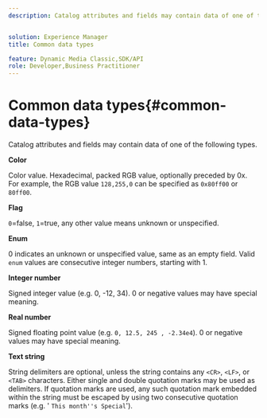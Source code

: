 ```yaml
---
description: Catalog attributes and fields may contain data of one of the following types.


solution: Experience Manager
title: Common data types

feature: Dynamic Media Classic,SDK/API
role: Developer,Business Practitioner
---
```


# Common data types{#common-data-types}

Catalog attributes and fields may contain data of one of the following types.

 **Color**

Color value. Hexadecimal, packed RGB value, optionally preceded by 0x. For example, the RGB value `128,255,0` can be specified as `0x80ff00` or `80ff00`.

**Flag**

`0`=false, `1`=true, any other value means unknown or unspecified.

**Enum**

0 indicates an unknown or unspecified value, same as an empty field. Valid `enum` values are consecutive integer numbers, starting with 1.

**Integer number**

Signed integer value (e.g. 0, -12, 34). 0 or negative values may have special meaning.

**Real number**

Signed floating point value (e.g. `0, 12.5, 245 , -2.34e4`). 0 or negative values may have special meaning.

**Text string**

String delimiters are optional, unless the string contains any `<CR>`, `<LF>`, or `<TAB>` characters. Either single and double quotation marks may be used as delimiters. If quotation marks are used, any such quotation mark embedded within the string must be escaped by using two consecutive quotation marks (e.g. ' `This month''s Special`'). 
